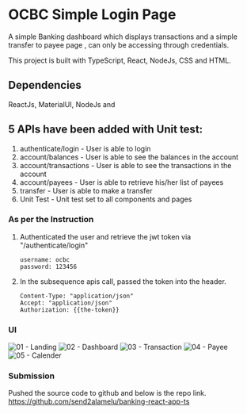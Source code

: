 # OCBC Simple Login Page
A simple Banking dashboard which displays transactions and a simple transfer to payee page , can only be accessing through credentials.

This project is built with TypeScript, React, NodeJs, CSS and HTML.

## Dependencies
ReactJs, MaterialUI, NodeJs and 


## 5 APIs have been added  with Unit test:
1. authenticate/login - User is able to login
2. account/balances - User is able to see the balances  in the account
3. account/transactions - User is able to see the transactions in the account
4. account/payees - User is able to retrieve his/her list of payees
5. transfer - User is able to make a transfer
6. Unit Test - Unit test set to all components and pages


### As per the Instruction
1. Authenticated the user and retrieve the jwt token via "/authenticate/login"
   ```
   username: ocbc
   password: 123456
   ```
2. In the subsequence apis call, passed the token into the header.
   ```
   Content-Type: "application/json"
   Accept: "application/json"
   Authorization: {{the-token}}
   ```
   
### UI

![01 - Landing](https://raw.githubusercontent.com/send2alamelu/banking-react-app-ts/master/screenshots/login.png)
![02 - Dashboard](https://raw.githubusercontent.com/send2alamelu/banking-react-app-ts/master/screenshots/dashboard.png)
![03 - Transaction](https://github.com/send2alamelu/banking-react-app-ts/blob/master/screenshots/transaction3.png)
![04 - Payee](https://github.com/send2alamelu/banking-react-app-ts/blob/master/screenshots/transaction3.png)
![05 - Calender](https://github.com/send2alamelu/banking-react-app-ts/blob/master/screenshots/transaction3.png)


### Submission
Pushed the source code to github and below is the repo link.
https://github.com/send2alamelu/banking-react-app-ts
